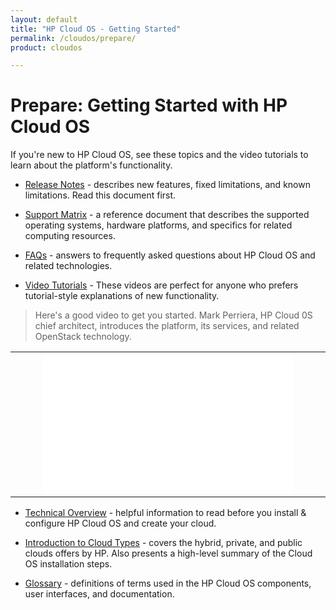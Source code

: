 ```yaml
---
layout: default
title: "HP Cloud OS - Getting Started"
permalink: /cloudos/prepare/
product: cloudos

---
```


# Prepare: Getting Started with HP Cloud OS

If you're new to HP Cloud OS, see these topics and the video tutorials to learn about the platform's functionality.

* [Release Notes](/cloudos/releasenotes/) - describes new features, fixed limitations, and known limitations.  Read this document first. 

* [Support Matrix](/cloudos/supportmatrix/) - a reference document that describes the supported operating systems, hardware platforms, and specifics for related computing resources.

* [FAQs](/cloudos/faqs/) - answers to frequently asked questions about HP Cloud OS and related technologies.

* [Video Tutorials](/cloudos/videos/) - These videos are perfect for anyone who prefers tutorial-style explanations of new functionality.

> Here's a good video to get you started.  Mark Perriera, HP Cloud 0S chief architect, introduces the platform, its services, and related OpenStack technology.

<table style="border:0px;"> <tr>
<td style="text-align: center; vertical-align: middle; width:500px;"> 
 <iframe width="400" height="225" src="//www.youtube.com/embed/Ba2wMPU5tpk" frameborder="0" allowfullscreen> </iframe> </td>
</tr> </table>

* [Technical Overview](/cloudos/overview/) - helpful information to read before you install &amp; configure HP Cloud OS and create your cloud.

* [Introduction to Cloud Types](/cloudos/cloudtypes/) - covers the hybrid, private, and public clouds offers by HP.  Also presents a high-level 
summary of the Cloud OS installation steps. 

* [Glossary](/cloudos/glossary/) - definitions of terms used in the HP Cloud OS components, user interfaces, and documentation.


